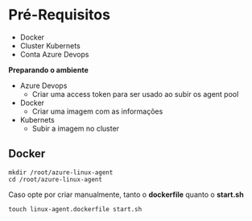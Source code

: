 # Pré-Requisitos

 - Docker
 - Cluster Kubernets
 - Conta Azure Devops

**Preparando o ambiente**

 - Azure Devops
	 -  Criar uma access token para ser usado ao subir os agent pool
 - Docker
	 - Criar uma imagem com as informações
 - Kubernets
	 - Subir a imagem no cluster

## Docker

    mkdir /root/azure-linux-agent
    cd /root/azure-linux-agent
Caso opte por criar manualmente, tanto o **dockerfile** quanto o **start.sh**

    touch linux-agent.dockerfile start.sh